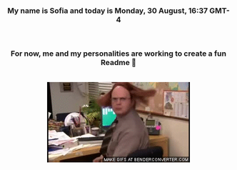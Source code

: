 


<div align="center">
<h3 >My name is Sofia and today is Monday, 30 August, 16:37 GMT-4</h3><br>
<h3 >For now, me and my personalities are working to create a fun Readme 👋
</h3><br>
<img src='img/dwight.gif' alt='working...'/>
</div>
